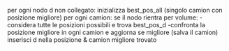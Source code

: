 per ogni nodo d non collegato:
   inizializza best_pos_all (singolo camion con posizione migliore)
   per ogni camion:
      se il nodo rientra per volume:
         -considera tutte le posizioni possibili e  trova best_pos_d 
         -confronta la posizione migliore in ogni camion e aggiorna se migliore (salva il camion)
   inserisci d nella posizione & camion migliore trovato
      
   

